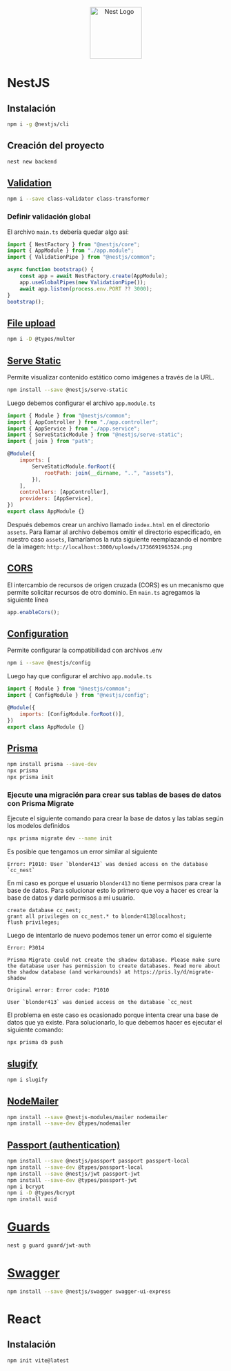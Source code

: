 <p align="center">
  <a href="http://nestjs.com/" target="blank"><img src="https://nestjs.com/img/logo-small.svg" width="120" alt="Nest Logo" /></a>
</p>

# NestJS

## Instalación

```bash
npm i -g @nestjs/cli
```

## Creación del proyecto

```bash
nest new backend
```

## [Validation](https://docs.nestjs.com/techniques/validation)

```bash
npm i --save class-validator class-transformer
```

### Definir validación global

El archivo `main.ts` debería quedar algo así:

```javascript
import { NestFactory } from "@nestjs/core";
import { AppModule } from "./app.module";
import { ValidationPipe } from "@nestjs/common";

async function bootstrap() {
    const app = await NestFactory.create(AppModule);
    app.useGlobalPipes(new ValidationPipe());
    await app.listen(process.env.PORT ?? 3000);
}
bootstrap();
```

## [File upload](https://docs.nestjs.com/techniques/file-upload)

```bash
npm i -D @types/multer
```

## [Serve Static](https://docs.nestjs.com/recipes/serve-static)

Permite visualizar contenido estático como imágenes a través de la URL.

```bash
npm install --save @nestjs/serve-static
```

Luego debemos configurar el archivo `app.module.ts`

```js
import { Module } from "@nestjs/common";
import { AppController } from "./app.controller";
import { AppService } from "./app.service";
import { ServeStaticModule } from "@nestjs/serve-static";
import { join } from "path";

@Module({
    imports: [
        ServeStaticModule.forRoot({
            rootPath: join(__dirname, "..", "assets"),
        }),
    ],
    controllers: [AppController],
    providers: [AppService],
})
export class AppModule {}
```

Después debemos crear un archivo llamado `index.html` en el directorio `assets`.
Para llamar al archivo debemos omitir el directorio especificado, en nuestro caso `assets`, llamaríamos la ruta siguiente reemplazando el nombre de la imagen:
`http://localhost:3000/uploads/1736691963524.png`

## [CORS](https://docs.nestjs.com/security/cors)

El intercambio de recursos de origen cruzada (CORS) es un mecanismo que permite solicitar recursos de otro dominio.
En `main.ts` agregamos la siguiente línea

```js
app.enableCors();
```

## [Configuration](https://docs.nestjs.com/techniques/configuration)

Permite configurar la compatibilidad con archivos .env

```bash
npm i --save @nestjs/config
```

Luego hay que configurar el archivo `app.module.ts`

```js
import { Module } from "@nestjs/common";
import { ConfigModule } from "@nestjs/config";

@Module({
    imports: [ConfigModule.forRoot()],
})
export class AppModule {}
```

## [Prisma](https://docs.nestjs.com/recipes/prisma)

```bash
npm install prisma --save-dev
npx prisma
npx prisma init
```

### Ejecute una migración para crear sus tablas de bases de datos con Prisma Migrate

Ejecute el siguiente comando para crear la base de datos y las tablas según los modelos definidos

```bash
npx prisma migrate dev --name init
```

Es posible que tengamos un error similar al siguiente

```
Error: P1010: User `blonder413` was denied access on the database `cc_nest`
```

En mi caso es porque el usuario `blonder413` no tiene permisos para crear la base de datos.
Para solucionar esto lo primero que voy a hacer es crear la base de datos y darle permisos a mi usuario.

```mysql
create database cc_nest;
grant all privileges on cc_nest.* to blonder413@localhost;
flush privileges;
```

Luego de intentarlo de nuevo podemos tener un error como el siguiente

```
Error: P3014

Prisma Migrate could not create the shadow database. Please make sure the database user has permission to create databases. Read more about the shadow database (and workarounds) at https://pris.ly/d/migrate-shadow

Original error: Error code: P1010

User `blonder413` was denied access on the database `cc_nest
```

El problema en este caso es ocasionado porque intenta crear una base de datos que ya existe.
Para solucionarlo, lo que debemos hacer es ejecutar el siguiente comando:

```bash
npx prisma db push
```

## [slugify](https://www.npmjs.com/package/slugify)

```bash
npm i slugify
```

## [NodeMailer](https://www.npmjs.com/package/@nestjs-modules/mailer)

```bash
npm install --save @nestjs-modules/mailer nodemailer
npm install --save-dev @types/nodemailer
```

## [Passport (authentication)](https://docs.nestjs.com/recipes/passport)

```bash
npm install --save @nestjs/passport passport passport-local
npm install --save-dev @types/passport-local
npm install --save @nestjs/jwt passport-jwt
npm install --save-dev @types/passport-jwt
npm i bcrypt
npm i -D @types/bcrypt
npm install uuid
```

# [Guards](https://docs.nestjs.com/guards)

```bash
nest g guard guard/jwt-auth
```

# [Swagger](https://docs.nestjs.com/openapi/introduction)

```bash
npm install --save @nestjs/swagger swagger-ui-express
```

# React

## Instalación

```bash
npm init vite@latest
```
